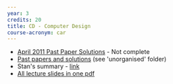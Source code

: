 ```yaml
---
year: 3
credits: 20
title: CD - Computer Design 
course-acronym: car
---
```


- [April 2011 Past Paper Solutions](https://docs.google.com/document/d/10JiwXXE4JGzd1p1RoWF2CVQvtzbLxupbAcM_3u3Og4w/edit) - Not complete
- [Past papers and solutions](/drive?next=0B2AAOQQZ_8BxckJMdjV0eXpxejA) (see 'unorganised' folder)
- Stan's summary - [link](/drive?next=1AVTZBRSp2z0dYzAba-sWdtNv1SExlNcg7cjuGFc3IRM)
- [All lecture slides in one pdf](/drive?next=0B2AAOQQZ_8BxX3BRaW8wTVE2aVU)
